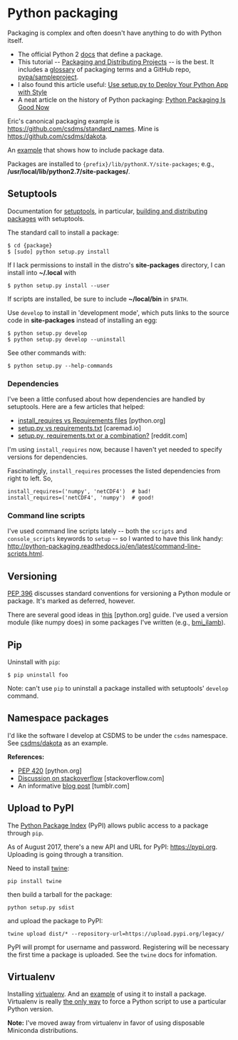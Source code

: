 # Python packaging 

Packaging is complex
and often doesn't have anything to do with Python itself.

* The official Python 2 [docs](https://docs.python.org/2/tutorial/modules.html#packages) that define a package.
* This tutorial -- [Packaging and Distributing Projects](https://packaging.python.org/distributing/) -- is the best. It includes a [glossary](https://packaging.python.org/glossary/) of packaging terms and a GitHub repo, [pypa/sampleproject](https://github.com/pypa/sampleproject).
* I also found this article useful: [Use setup.py to Deploy Your Python App with Style](http://www.siafoo.net/article/77)
* A neat article on the history of Python packaging: [Python Packaging Is Good Now](https://glyph.twistedmatrix.com/2016/08/python-packaging.html)

Eric's canonical packaging example is https://github.com/csdms/standard_names.
Mine is https://github.com/csdms/dakota.

An
[example](https://docs.python.org/2/distutils/setupscript.html#installing-scripts)
that shows how to include package data.

Packages are installed to `{prefix}/lib/pythonX.Y/site-packages`;
e.g., **/usr/local/lib/python2.7/site-packages/**.


## Setuptools

Documentation for
[setuptools](https://setuptools.readthedocs.io/en/latest/index.html),
in particular,
[building and distributing packages](https://setuptools.readthedocs.io/en/latest/setuptools.html)
with setuptools.

The standard call to install a package:

	$ cd {package}
	$ [sudo] python setup.py install

If I lack permissions to install
in the distro's **site-packages** directory,
I can install into **~/.local** with

	$ python setup.py install --user

If scripts are installed,
be sure to include **~/local/bin** in `$PATH`.

Use `develop` to install in 'development mode',
which puts links to the source code
in **site-packages** instead of installing an egg:

	$ python setup.py develop
	$ python setup.py develop --uninstall

See other commands with:

	$ python setup.py --help-commands

### Dependencies

I've been a little confused about how dependencies are handled
by setuptools.
Here are a few articles that helped:

* [install_requires vs Requirements files](https://packaging.python.org/requirements/) [python.org]
* [setup.py vs requirements.txt](https://caremad.io/2013/07/setup-vs-requirement/) [caremad.io]
* [setup.py, requirements.txt or a combination?](https://www.reddit.com/r/Python/comments/3uzl2a/setuppy_requirementstxt_or_a_combination/) [reddit.com]

I'm using `install_requires` now,
because I haven't yet needed to specify versions for dependencies.

Fascinatingly,
`install_requires` processes the listed dependencies
from right to left.
So,

    install_requires=('numpy', 'netCDF4')  # bad!
	install_requires=('netCDF4', 'numpy')  # good!

### Command line scripts

I've used command line scripts lately --
both the `scripts` and `console_scripts` keywords to `setup`
-- so I wanted to have this link handy:
http://python-packaging.readthedocs.io/en/latest/command-line-scripts.html.


## Versioning

[PEP 396](http://legacy.python.org/dev/peps/pep-0396/)
discusses standard conventions for versioning
a Python module or package.
It's marked as deferred, however.

There are several good ideas in
[this](https://packaging.python.org/guides/single-sourcing-package-version/)
[python.org] guide.
I've used a version module
(like numpy does)
in some packages I've written
(e.g., [bmi_ilamb](https://github.com/permamodel/bmi-ilamb/blob/master/bmi_ilamb/version.py)).


## Pip

Uninstall with `pip`:

	$ pip uninstall foo

Note: can't use `pip` to uninstall a package
installed with setuptools' `develop` command.


## Namespace packages

I'd like the software I develop at CSDMS to be under the `csdms` namespace.
See [csdms/dakota](https://github.com/csdms/dakota)
as an example.

**References:**

* [PEP 420](https://www.python.org/dev/peps/pep-0420/) [python.org]
* [Discussion on stackoverflow](http://stackoverflow.com/a/1676069/1563298) [stackoverflow.com]
* An informative [blog post](http://cdent.tumblr.com/post/216241761/python-namespace-packages-for-tiddlyweb) [tumblr.com]


## Upload to PyPI

The [Python Package Index](https://pypi.python.org/pypi) (PyPI)
allows public access to a package through `pip`.

As of August 2017,
there's a new API and URL for PyPI: https://pypi.org.
Uploading is going through a transition.

Need to install [twine](https://pypi.python.org/pypi/twine):

    pip install twine

then build a tarball for the package:

    python setup.py sdist

and upload the package to PyPI:

    twine upload dist/* --repository-url=https://upload.pypi.org/legacy/

PyPI will prompt for username and password.
Registering will be necessary the first time a package is uploaded.
See the `twine` docs for infomation.


## Virtualenv

Installing
[virtualenv](http://virtualenv.readthedocs.org/en/latest/virtualenv.html).
And an
[example](http://matthew-brett.github.io/pydagogue/installing_scripts.html)
of using it to install a package.
Virtualenv is really
[the only way](http://stackoverflow.com/questions/11170827/how-tell-python-script-to-use-particular-version)
to force a Python script to use a particular Python version.

**Note:** I've moved away from virtualenv in favor of using
disposable Miniconda distributions.
